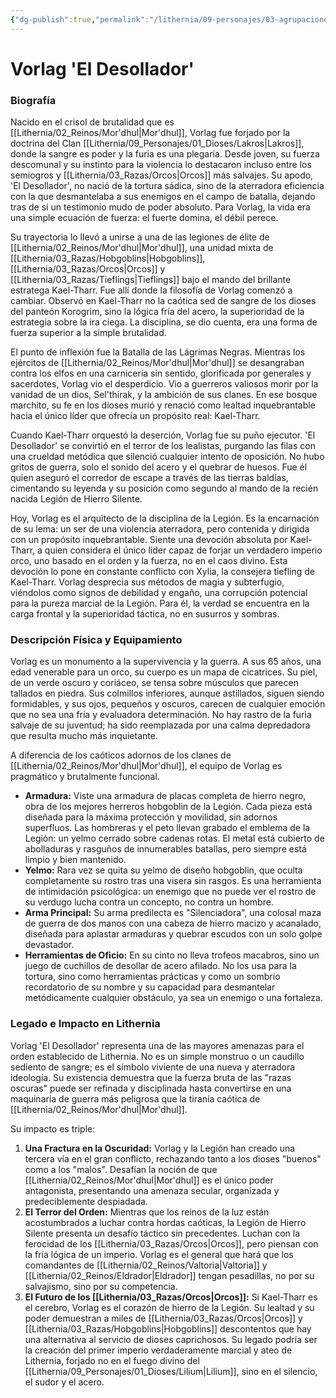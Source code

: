 ```yaml
---
{"dg-publish":true,"permalink":"/lithernia/09-personajes/03-agrupaciones/la-legion-de-hierro-silente/vorlag-el-desollador/","tags":["lithernia","personajes","La Legión de Hierro Silente","Orco"]}
---
```


# Vorlag 'El Desollador'

### Biografía

Nacido en el crisol de brutalidad que es [[Lithernia/02_Reinos/Mor'dhul\|Mor'dhul]], Vorlag fue forjado por la doctrina del Clan [[Lithernia/09_Personajes/01_Dioses/Lakros\|Lakros]], donde la sangre es poder y la furia es una plegaria. Desde joven, su fuerza descomunal y su instinto para la violencia lo destacaron incluso entre los semiogros y [[Lithernia/03_Razas/Orcos\|Orcos]] más salvajes. Su apodo, 'El Desollador', no nació de la tortura sádica, sino de la aterradora eficiencia con la que desmantelaba a sus enemigos en el campo de batalla, dejando tras de sí un testimonio mudo de poder absoluto. Para Vorlag, la vida era una simple ecuación de fuerza: el fuerte domina, el débil perece.

Su trayectoria lo llevó a unirse a una de las legiones de élite de [[Lithernia/02_Reinos/Mor'dhul\|Mor'dhul]], una unidad mixta de [[Lithernia/03_Razas/Hobgoblins\|Hobgoblins]], [[Lithernia/03_Razas/Orcos\|Orcos]] y [[Lithernia/03_Razas/Tieflings\|Tieflings]] bajo el mando del brillante estratega Kael-Tharr. Fue allí donde la filosofía de Vorlag comenzó a cambiar. Observó en Kael-Tharr no la caótica sed de sangre de los dioses del panteón Korogrim, sino la lógica fría del acero, la superioridad de la estrategia sobre la ira ciega. La disciplina, se dio cuenta, era una forma de fuerza superior a la simple brutalidad.

El punto de inflexión fue la Batalla de las Lágrimas Negras. Mientras los ejércitos de [[Lithernia/02_Reinos/Mor'dhul\|Mor'dhul]] se desangraban contra los elfos en una carnicería sin sentido, glorificada por generales y sacerdotes, Vorlag vio el desperdicio. Vio a guerreros valiosos morir por la vanidad de un dios, Sel'thirak, y la ambición de sus clanes. En ese bosque marchito, su fe en los dioses murió y renació como lealtad inquebrantable hacia el único líder que ofrecía un propósito real: Kael-Tharr.

Cuando Kael-Tharr orquestó la deserción, Vorlag fue su puño ejecutor. 'El Desollador' se convirtió en el terror de los lealistas, purgando las filas con una crueldad metódica que silenció cualquier intento de oposición. No hubo gritos de guerra, solo el sonido del acero y el quebrar de huesos. Fue él quien aseguró el corredor de escape a través de las tierras baldías, cimentando su leyenda y su posición como segundo al mando de la recién nacida Legión de Hierro Silente.

Hoy, Vorlag es el arquitecto de la disciplina de la Legión. Es la encarnación de su lema: un ser de una violencia aterradora, pero contenida y dirigida con un propósito inquebrantable. Siente una devoción absoluta por Kael-Tharr, a quien considera el único líder capaz de forjar un verdadero imperio orco, uno basado en el orden y la fuerza, no en el caos divino. Esta devoción lo pone en constante conflicto con Xylia, la consejera tiefling de Kael-Tharr. Vorlag desprecia sus métodos de magia y subterfugio, viéndolos como signos de debilidad y engaño, una corrupción potencial para la pureza marcial de la Legión. Para él, la verdad se encuentra en la carga frontal y la superioridad táctica, no en susurros y sombras.

### Descripción Física y Equipamiento

Vorlag es un monumento a la supervivencia y la guerra. A sus 65 años, una edad venerable para un orco, su cuerpo es un mapa de cicatrices. Su piel, de un verde oscuro y coriáceo, se tensa sobre músculos que parecen tallados en piedra. Sus colmillos inferiores, aunque astillados, siguen siendo formidables, y sus ojos, pequeños y oscuros, carecen de cualquier emoción que no sea una fría y evaluadora determinación. No hay rastro de la furia salvaje de su juventud; ha sido reemplazada por una calma depredadora que resulta mucho más inquietante.

A diferencia de los caóticos adornos de los clanes de [[Lithernia/02_Reinos/Mor'dhul\|Mor'dhul]], el equipo de Vorlag es pragmático y brutalmente funcional.

*   **Armadura:** Viste una armadura de placas completa de hierro negro, obra de los mejores herreros hobgoblin de la Legión. Cada pieza está diseñada para la máxima protección y movilidad, sin adornos superfluos. Las hombreras y el peto llevan grabado el emblema de la Legión: un yelmo cerrado sobre cadenas rotas. El metal está cubierto de abolladuras y rasguños de innumerables batallas, pero siempre está limpio y bien mantenido.
*   **Yelmo:** Rara vez se quita su yelmo de diseño hobgoblin, que oculta completamente su rostro tras una visera sin rasgos. Es una herramienta de intimidación psicológica: un enemigo que no puede ver el rostro de su verdugo lucha contra un concepto, no contra un hombre.
*   **Arma Principal:** Su arma predilecta es "Silenciadora", una colosal maza de guerra de dos manos con una cabeza de hierro macizo y acanalado, diseñada para aplastar armaduras y quebrar escudos con un solo golpe devastador.
*   **Herramientas de Oficio:** En su cinto no lleva trofeos macabros, sino un juego de cuchillos de desollar de acero afilado. No los usa para la tortura, sino como herramientas prácticas y como un sombrío recordatorio de su nombre y su capacidad para desmantelar metódicamente cualquier obstáculo, ya sea un enemigo o una fortaleza.

### Legado e Impacto en Lithernia

Vorlag 'El Desollador' representa una de las mayores amenazas para el orden establecido de Lithernia. No es un simple monstruo o un caudillo sediento de sangre; es el símbolo viviente de una nueva y aterradora ideología. Su existencia demuestra que la fuerza bruta de las "razas oscuras" puede ser refinada y disciplinada hasta convertirse en una maquinaria de guerra más peligrosa que la tiranía caótica de [[Lithernia/02_Reinos/Mor'dhul\|Mor'dhul]].

Su impacto es triple:
1.  **Una Fractura en la Oscuridad:** Vorlag y la Legión han creado una tercera vía en el gran conflicto, rechazando tanto a los dioses "buenos" como a los "malos". Desafían la noción de que [[Lithernia/02_Reinos/Mor'dhul\|Mor'dhul]] es el único poder antagonista, presentando una amenaza secular, organizada y predeciblemente despiadada.
2.  **El Terror del Orden:** Mientras que los reinos de la luz están acostumbrados a luchar contra hordas caóticas, la Legión de Hierro Silente presenta un desafío táctico sin precedentes. Luchan con la ferocidad de los [[Lithernia/03_Razas/Orcos\|Orcos]], pero piensan con la fría lógica de un imperio. Vorlag es el general que hará que los comandantes de [[Lithernia/02_Reinos/Valtoria\|Valtoria]] y [[Lithernia/02_Reinos/Eldrador\|Eldrador]] tengan pesadillas, no por su salvajismo, sino por su competencia.
3.  **El Futuro de los [[Lithernia/03_Razas/Orcos\|Orcos]]:** Si Kael-Tharr es el cerebro, Vorlag es el corazón de hierro de la Legión. Su lealtad y su poder demuestran a miles de [[Lithernia/03_Razas/Orcos\|Orcos]] y [[Lithernia/03_Razas/Hobgoblins\|Hobgoblins]] descontentos que hay una alternativa al servicio de dioses caprichosos. Su legado podría ser la creación del primer imperio verdaderamente marcial y ateo de Lithernia, forjado no en el fuego divino del [[Lithernia/09_Personajes/01_Dioses/Lilium\|Lilium]], sino en el silencio, el sudor y el acero.
